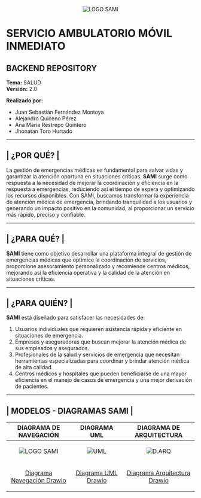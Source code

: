 
<p align="center">
  <img src="https://i.imgur.com/rtTtkyj.png" alt="LOGO SAMI">
</p>

 # **SERVICIO AMBULATORIO MÓVIL INMEDIATO**
## **BACKEND REPOSITORY** 


**Tema:** SALUD  
**Versión:** 2.0  

**Realizado por:**  
- Juan Sebastián Fernández Montoya  
- Alejandro Quiceno Pérez  
- Ana María Restrepo Quintero  
- Jhonatan Toro Hurtado  
---------------------------------------------
|               ¿POR QUÉ?                   |
---------------------------------------------

La gestión de emergencias médicas es fundamental para salvar vidas y garantizar la atención oportuna en situaciones críticas. **SAMI** surge como respuesta a la necesidad de mejorar la coordinación y eficiencia en la respuesta a emergencias, reduciendo así el tiempo de espera y optimizando los recursos disponibles. Con SAMI, buscamos transformar la experiencia de atención médica de emergencia, brindando tranquilidad a los usuarios y generando un impacto positivo en la comunidad, al proporcionar un servicio más rápido, preciso y confiable.


---------------------------------------------
|               ¿PARA QUÉ?                       |
---------------------------------------------

**SAMI** tiene como objetivo desarrollar una plataforma integral de gestión de emergencias médicas que optimice la coordinación de servicios, proporcione asesoramiento personalizado y recomiende centros médicos, mejorando así la eficiencia operativa y la calidad de la atención en situaciones críticas.

---------------------------------------------
|            ¿PARA QUIÉN?                   |
---------------------------------------------
**SAMI** está diseñado para satisfacer las necesidades de:

1. Usuarios individuales que requieren asistencia rápida y eficiente en situaciones de emergencia.
2. Empresas y aseguradoras que buscan mejorar la atención médica de sus empleados y asegurados.
3. Profesionales de la salud y servicios de emergencia que necesitan herramientas especializadas para coordinar y brindar atención médica de alta calidad.
4. Centros médicos y hospitales que pueden beneficiarse de una mayor eficiencia en el manejo de casos de emergencia y una mejor derivación de pacientes.
   
---------------------------------------------
|            MODELOS - DIAGRAMAS SAMI                |
---------------------------------------------

| DIAGRAMA DE NAVEGACIÓN | DIAGRAMA UML  | DIAGRAMA DE ARQUITECTURA |
|----------|----------|----------|
| <p align="center"><img src="https://i.imgur.com/YjcCdhF.png" alt="LOGO SAMI"></p>    | <p align="center"><img src="https://i.imgur.com/SdTH2TU.png" alt="UML"></p>| <p align="center"><img src="https://i.imgur.com/55TMojh.png" alt="D.ARQ"></p>  |
| <p align="center">[Diagrama Navegación Drawio](https://drive.google.com/file/d/1EEcY86BT24ZEFR-ff7BzxuSuLLmh5_3e/view?usp=drive_link "Diagrama Navegación Drawio")</p>    | <p align="center">[Diagrama UML Drawio](https://drive.google.com/file/d/1Rhyv4HHZGryeP5KV7Qo4e2iWw1m0B0Uf/view?usp=drive_link "Diagrama UML Drawio")</p>| <p align="center">[Diagrama Arquitectura Drawio](https://drive.google.com/file/d/1Zq47Ve1I83QF45O9zW8qlFAKVwJ_dOiR/view?usp=drive_link "Diagrama Arquitectura Drawio")</p>  |
